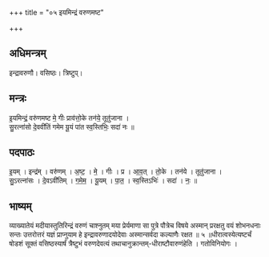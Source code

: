 +++
title = "०५ इयमिन्द्रं वरुणमष्ट"

+++
## अधिमन्त्रम्
इन्द्रावरुणौ। वसिष्ठः। त्रिष्टुप्।

## मन्त्रः
इ॒यमिन्द्रं॒ वरु॑णमष्ट मे॒ गीः प्राव॑त्तो॒के तन॑ये॒ तूतु॑जाना ।  
सु॒रत्ना॑सो दे॒ववी॑तिं गमेम यू॒यं पा॑त स्व॒स्तिभिः॒ सदा॑ नः ॥

## पदपाठः
इ॒यम् । इन्द्र॑म् । वरु॑णम् । अ॒ष्ट॒ । मे॒ । गीः । प्र । आ॒व॒त् । तो॒के । तन॑ये । तूतु॑जाना ।  
सु॒ऽरत्ना॑सः । दे॒वऽवी॑तिम् । ग॒मे॒म॒ । यू॒यम् । पा॒त॒ । स्व॒स्तिऽभिः॑ । सदा॑ । नः॒ ॥

## भाष्यम्
व्याख्यातेयं मदीयास्तुतिरिन्द्रं वरुणं चाश्नुतम् मया प्रेर्यमाणा सा पुत्रे पौत्रेच विषये अस्मान् प्ररक्षतु वयं शोभनधनाः सन्तः उत्तरोत्तरं यज्ञं प्राप्नुयाम हे इन्द्रावरुणादयोदेवाः अस्मान्सर्वदा कल्याणैः रक्षत ॥ ५ ॥धीरात्वस्येत्यष्टर्चं षोडशं सूक्तं वसिष्ठस्यार्षं त्रैष्टुभं वरुणदेवत्यं तथाचानुक्रान्तम्-धीराष्टौवारुणंहेति । गतोविनियोगः ।